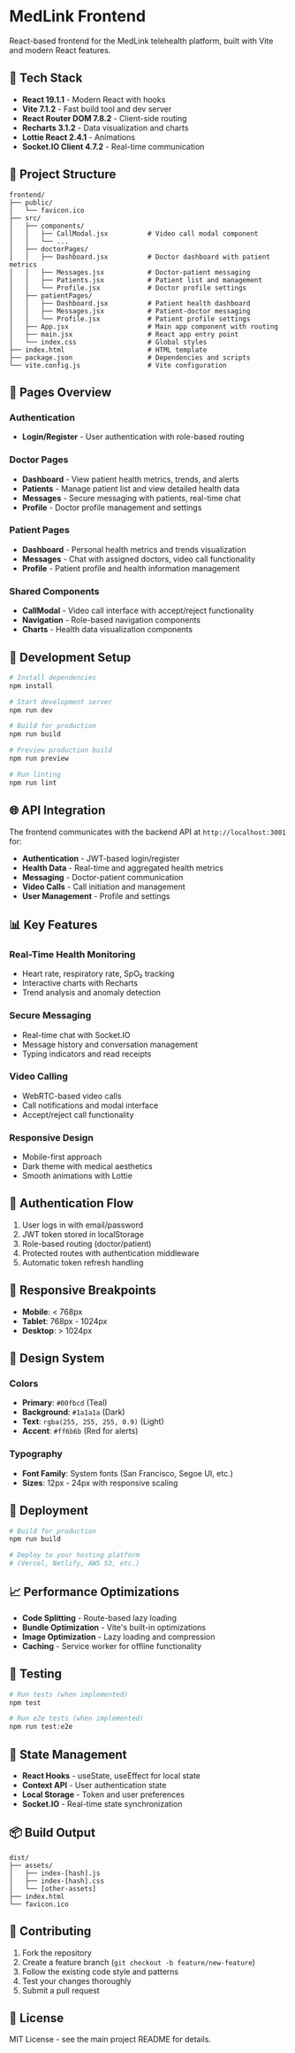 

# MedLink Frontend

React-based frontend for the MedLink telehealth platform, built with Vite and modern React features.

## 🚀 Tech Stack

- **React 19.1.1** - Modern React with hooks
- **Vite 7.1.2** - Fast build tool and dev server
- **React Router DOM 7.8.2** - Client-side routing
- **Recharts 3.1.2** - Data visualization and charts
- **Lottie React 2.4.1** - Animations
- **Socket.IO Client 4.7.2** - Real-time communication

## 📁 Project Structure

```
frontend/
├── public/
│   └── favicon.ico
├── src/
│   ├── components/
│   │   ├── CallModal.jsx          # Video call modal component
│   │   └── ...
│   ├── doctorPages/
│   │   ├── Dashboard.jsx          # Doctor dashboard with patient metrics
│   │   ├── Messages.jsx           # Doctor-patient messaging
│   │   ├── Patients.jsx           # Patient list and management
│   │   └── Profile.jsx            # Doctor profile settings
│   ├── patientPages/
│   │   ├── Dashboard.jsx          # Patient health dashboard
│   │   ├── Messages.jsx           # Patient-doctor messaging
│   │   └── Profile.jsx            # Patient profile settings
│   ├── App.jsx                    # Main app component with routing
│   ├── main.jsx                   # React app entry point
│   └── index.css                  # Global styles
├── index.html                     # HTML template
├── package.json                   # Dependencies and scripts
└── vite.config.js                 # Vite configuration
```

## 🏥 Pages Overview

### Authentication
- **Login/Register** - User authentication with role-based routing

### Doctor Pages
- **Dashboard** - View patient health metrics, trends, and alerts
- **Patients** - Manage patient list and view detailed health data
- **Messages** - Secure messaging with patients, real-time chat
- **Profile** - Doctor profile management and settings

### Patient Pages
- **Dashboard** - Personal health metrics and trends visualization
- **Messages** - Chat with assigned doctors, video call functionality
- **Profile** - Patient profile and health information management

### Shared Components
- **CallModal** - Video call interface with accept/reject functionality
- **Navigation** - Role-based navigation components
- **Charts** - Health data visualization components

## 🔧 Development Setup

```bash
# Install dependencies
npm install

# Start development server
npm run dev

# Build for production
npm run build

# Preview production build
npm run preview

# Run linting
npm run lint
```

## 🌐 API Integration

The frontend communicates with the backend API at `http://localhost:3001` for:

- **Authentication** - JWT-based login/register
- **Health Data** - Real-time and aggregated health metrics
- **Messaging** - Doctor-patient communication
- **Video Calls** - Call initiation and management
- **User Management** - Profile and settings

## 📊 Key Features

### Real-Time Health Monitoring
- Heart rate, respiratory rate, SpO₂ tracking
- Interactive charts with Recharts
- Trend analysis and anomaly detection

### Secure Messaging
- Real-time chat with Socket.IO
- Message history and conversation management
- Typing indicators and read receipts

### Video Calling
- WebRTC-based video calls
- Call notifications and modal interface
- Accept/reject call functionality

### Responsive Design
- Mobile-first approach
- Dark theme with medical aesthetics
- Smooth animations with Lottie

## 🔐 Authentication Flow

1. User logs in with email/password
2. JWT token stored in localStorage
3. Role-based routing (doctor/patient)
4. Protected routes with authentication middleware
5. Automatic token refresh handling

## 📱 Responsive Breakpoints

- **Mobile**: < 768px
- **Tablet**: 768px - 1024px
- **Desktop**: > 1024px

## 🎨 Design System

### Colors
- **Primary**: `#00fbcd` (Teal)
- **Background**: `#1a1a1a` (Dark)
- **Text**: `rgba(255, 255, 255, 0.9)` (Light)
- **Accent**: `#ff6b6b` (Red for alerts)

### Typography
- **Font Family**: System fonts (San Francisco, Segoe UI, etc.)
- **Sizes**: 12px - 24px with responsive scaling

## 🚀 Deployment

```bash
# Build for production
npm run build

# Deploy to your hosting platform
# (Vercel, Netlify, AWS S3, etc.)
```

## 📈 Performance Optimizations

- **Code Splitting** - Route-based lazy loading
- **Bundle Optimization** - Vite's built-in optimizations
- **Image Optimization** - Lazy loading and compression
- **Caching** - Service worker for offline functionality

## 🧪 Testing

```bash
# Run tests (when implemented)
npm test

# Run e2e tests (when implemented)
npm run test:e2e
```

## 🔄 State Management

- **React Hooks** - useState, useEffect for local state
- **Context API** - User authentication state
- **Local Storage** - Token and user preferences
- **Socket.IO** - Real-time state synchronization

## 📦 Build Output

```
dist/
├── assets/
│   ├── index-[hash].js
│   ├── index-[hash].css
│   └── [other-assets]
├── index.html
└── favicon.ico
```

## 🤝 Contributing

1. Fork the repository
2. Create a feature branch (`git checkout -b feature/new-feature`)
3. Follow the existing code style and patterns
4. Test your changes thoroughly
5. Submit a pull request

## 📄 License

MIT License - see the main project README for details.